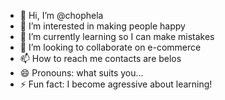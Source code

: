 - 👋 Hi, I’m @chophela
- 👀 I’m interested in making people happy
- 🌱 I’m currently learning so I can make mistakes
- 💞️ I’m looking to collaborate on e-commerce
- 📫 How to reach me contacts are belos
- 😄 Pronouns: what suits you...
- ⚡ Fun fact: I become agressive about learning!

<!---
chophela/chophela is a ✨ special ✨ repository because its `README.md` (this file) appears on your GitHub profile.
You can click the Preview link to take a look at your changes.
--->

